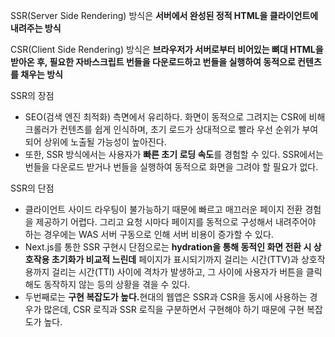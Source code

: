 SSR(Server Side Rendering) 방식은 <strong>서버에서 완성된 정적 HTML을 클라이언트에 내려주는 방식</strong>

CSR(Client Side Rendering) 방식은 <strong>브라우저가 서버로부터 비어있는 뼈대 HTML을 받아온 후, 필요한 자바스크립트 번들을 다운로드하고 번들을 실행하여 동적으로 컨텐츠를 채우는 방식</strong>

SSR의 장점

- SEO(검색 엔진 최적화) 측면에서 유리하다. 화면이 동적으로 그려지는 CSR에 비해 크롤러가 컨텐츠를 쉽게 인식하며, 초기 로드가 상대적으로 빨라 우선 순위가 부여되어 상위에 노출될 가능성이 높아진다.
- 또한, SSR 방식에서는 사용자가 <strong>빠른 초기 로딩 속도</strong>를 경험할 수 있다. SSR에서는 번들을 다운로드 받거나 번들을 실행하여 동적으로 화면을 그려야 할 필요가 없다.

SSR의 단점

- 클라이언트 사이드 라우팅이 불가능하기 때문에 빠르고 매끄러운 페이지 전환 경험을 제공하기 어렵다. 그리고 요청 시마다 페이지를 동적으로 구성해서 내려주어야 하는 경우에는 WAS 서버 구동으로 인해 서버 비용이 증가할 수 있다.
- Next.js를 통한 SSR 구현시 단점으로는 <strong>hydration을 통해 동적인 화면 전환 시 상호작용 초기화가 비교적 느린데</strong> 페이지가 표시되기까지 걸리는 시간(TTV)과 상호작용까지 걸리는 시간(TTI) 사이에 격차가 발생하고, 그 사이에 사용자가 버튼을 클릭해도 동작하지 않는 등의 상황을 겪을 수 있다.
- 두번째로는 <strong>구현 복잡도가 높다.</strong>현대의 웹앱은 SSR과 CSR을 동시에 사용하는 경우가 많은데, CSR 로직과 SSR 로직을 구분하면서 구현해야 하기 때문에 구현 복잡도가 높다.
